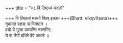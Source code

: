 +++
title = "०८ वि तिष्ठध्वं मरुतो"

+++
वि तिष्ठध्वं मरुतो विक्ष्व् इच्छत +++(Bhatt. vikṣvītsata)+++  
गृभायत रक्षसः सं पिनष्टन ।  
वयो ये भूत्वा पतयन्ति नक्तभिर्  
ये वा रिपो दधिरे देवे अध्वरे ॥